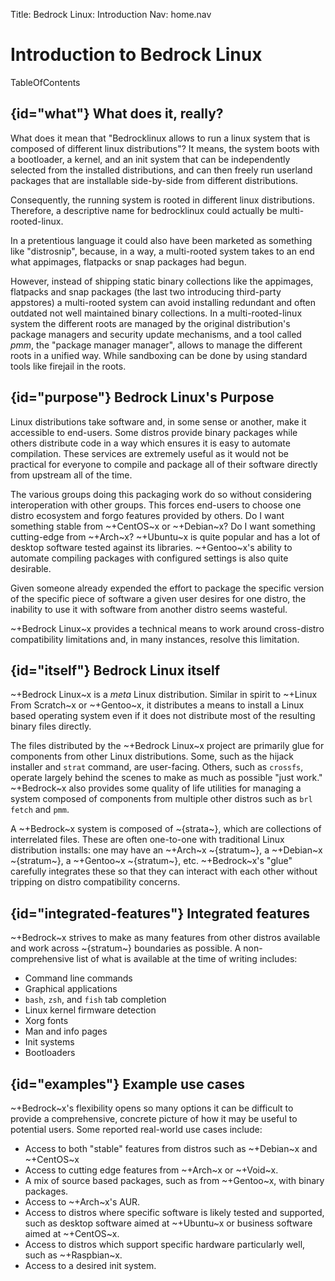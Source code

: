 Title: Bedrock Linux: Introduction
Nav: home.nav

# Introduction to Bedrock Linux

TableOfContents

## {id="what"} What does it, really?

What does it mean that "Bedrocklinux allows to run a linux system that is composed of different linux distributions"? It means, the system boots with a bootloader, a kernel, and an init system that can be independently selected from the installed distributions, and can then freely run userland packages that are installable side-by-side from different distributions.

Consequently, the running system is rooted in different linux distributions.
Therefore, a descriptive name for bedrocklinux could actually be multi-rooted-linux.

In a pretentious language it could also have been marketed as something like "distrosnip", because, in a way, a multi-rooted system takes to an end what appimages, flatpacks or snap packages had begun.

However, instead of shipping static binary collections like the appimages, flatpacks and snap packages (the last two introducing third-party appstores) a multi-rooted system can avoid installing redundant and often outdated not well maintained binary collections. In a multi-rooted-linux system the different roots are managed by the original distribution's package managers and security update mechanisms, and a tool called *pmm*, the "package manager manager",  allows to manage the different roots in a unified way. While sandboxing can be done by using standard tools like firejail in the roots.


## {id="purpose"} Bedrock Linux's Purpose

Linux distributions take software and, in some sense or another, make it
accessible to end-users.  Some distros provide binary packages while others
distribute code in a way which ensures it is easy to automate compilation.
These services are extremely useful as it would not be practical for everyone
to compile and package all of their software directly from upstream all of the
time.

The various groups doing this packaging work do so without considering
interoperation with other groups.  This forces end-users to choose one distro
ecosystem and forgo features provided by others.  Do I want something stable
from ~+CentOS~x or ~+Debian~x?  Do I want something cutting-edge from
~+Arch~x?  ~+Ubuntu~x is quite popular and has a lot of desktop software tested
against its libraries.  ~+Gentoo~x's ability to automate compiling packages
with configured settings is also quite desirable.

Given someone already expended the effort to package the specific version of
the specific piece of software a given user desires for one distro, the
inability to use it with software from another distro seems wasteful.

~+Bedrock Linux~x provides a technical means to work around cross-distro
compatibility limitations and, in many instances, resolve this limitation.

## {id="itself"} Bedrock Linux itself

~+Bedrock Linux~x is a _meta_ Linux distribution.  Similar in spirit to ~+Linux
From Scratch~x or ~+Gentoo~x, it distributes a means to install a Linux based
operating system even if it does not distribute most of the resulting binary
files directly.

The files distributed by the ~+Bedrock Linux~x project are primarily glue for
components from other Linux distributions.  Some, such as the hijack installer
and `strat` command, are user-facing.  Others, such as `crossfs`, operate
largely behind the scenes to make as much as possible "just work."  ~+Bedrock~x
also provides some quality of life utilities for managing a system composed of
components from multiple other distros such as `brl fetch` and `pmm`.

A ~+Bedrock~x system is composed of ~{strata~}, which are collections of
interrelated files.  These are often one-to-one with traditional Linux
distribution installs: one may have an ~+Arch~x ~{stratum~}, a ~+Debian~x
~{stratum~}, a ~+Gentoo~x ~{stratum~}, etc.  ~+Bedrock~x's "glue" carefully
integrates these so that they can interact with each other without tripping on
distro compatibility concerns.

## {id="integrated-features"} Integrated features

~+Bedrock~x strives to make as many features from other distros available and
work across ~{stratum~} boundaries as possible.  A non-comprehensive list of
what is available at the time of writing includes:

- Command line commands
- Graphical applications
- `bash`, `zsh`, and `fish` tab completion
- Linux kernel firmware detection
- Xorg fonts
- Man and info pages
- Init systems
- Bootloaders

## {id="examples"} Example use cases

~+Bedrock~x's flexibility opens so many options it can be difficult to provide a
comprehensive, concrete picture of how it may be useful to potential users.
Some reported real-world use cases include:

- Access to both "stable" features from distros such as ~+Debian~x and
  ~+CentOS~x
- Access to cutting edge features from ~+Arch~x or ~+Void~x.
- A mix of source based packages, such as from ~+Gentoo~x, with binary
  packages.
- Access to ~+Arch~x's AUR.
- Access to distros where specific software is likely tested and supported,
  such as desktop software aimed at ~+Ubuntu~x or business software aimed at
  ~+CentOS~x.
- Access to distros which support specific hardware particularly well, such as
  ~+Raspbian~x.
- Access to a desired init system.
